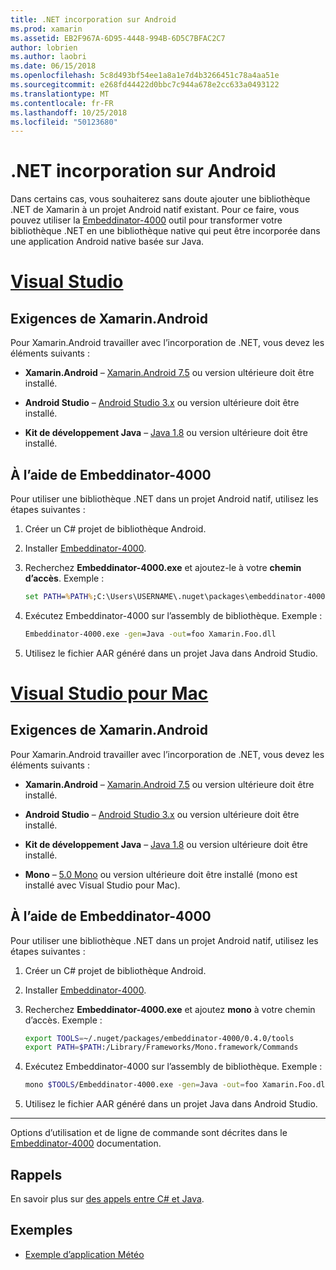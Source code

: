 ```yaml
---
title: .NET incorporation sur Android
ms.prod: xamarin
ms.assetid: EB2F967A-6D95-4448-994B-6D5C7BFAC2C7
author: lobrien
ms.author: laobri
ms.date: 06/15/2018
ms.openlocfilehash: 5c8d493bf54ee1a8a1e7d4b3266451c78a4aa51e
ms.sourcegitcommit: e268fd44422d0bbc7c944a678e2cc633a0493122
ms.translationtype: MT
ms.contentlocale: fr-FR
ms.lasthandoff: 10/25/2018
ms.locfileid: "50123680"
---
```

# <a name="net-embedding-on-android"></a>.NET incorporation sur Android

Dans certains cas, vous souhaiterez sans doute ajouter une bibliothèque .NET de Xamarin à un projet Android natif existant. Pour ce faire, vous pouvez utiliser la [Embeddinator-4000](https://www.nuget.org/packages/Embeddinator-4000/) outil pour transformer votre bibliothèque .NET en une bibliothèque native qui peut être incorporée dans une application Android native basée sur Java.

# <a name="visual-studiotabwindows"></a>[Visual Studio](#tab/windows)

## <a name="xamarinandroid-requirements"></a>Exigences de Xamarin.Android

Pour Xamarin.Android travailler avec l’incorporation de .NET, vous devez les éléments suivants :

-   **Xamarin.Android** &ndash; [Xamarin.Android 7.5](https://visualstudio.microsoft.com/xamarin/) ou version ultérieure doit être installé.

-   **Android Studio** &ndash; [Android Studio 3.x](https://developer.android.com/studio/) ou version ultérieure doit être installé.

-   **Kit de développement Java** &ndash; [Java 1.8](http://www.oracle.com/technetwork/java/javase/downloads/jdk8-downloads-2133151.html) ou version ultérieure doit être installé.


## <a name="using-embeddinator-4000"></a>À l’aide de Embeddinator-4000

Pour utiliser une bibliothèque .NET dans un projet Android natif, utilisez les étapes suivantes :

1.  Créer un C# projet de bibliothèque Android.

2.  Installer [Embeddinator-4000](https://www.nuget.org/packages/Embeddinator-4000/).

3.  Recherchez **Embeddinator-4000.exe** et ajoutez-le à votre **chemin d’accès**. Exemple :

    ```cmd
    set PATH=%PATH%;C:\Users\USERNAME\.nuget\packages\embeddinator-4000\0.4.0\tools
    ```

4.  Exécutez Embeddinator-4000 sur l’assembly de bibliothèque. Exemple :

    ```cmd
    Embeddinator-4000.exe -gen=Java -out=foo Xamarin.Foo.dll
    ```

5.  Utilisez le fichier AAR généré dans un projet Java dans Android Studio.


# <a name="visual-studio-for-mactabmacos"></a>[Visual Studio pour Mac](#tab/macos)

## <a name="xamarinandroid-requirements"></a>Exigences de Xamarin.Android

Pour Xamarin.Android travailler avec l’incorporation de .NET, vous devez les éléments suivants :

-   **Xamarin.Android** &ndash; [Xamarin.Android 7.5](https://visualstudio.microsoft.com/xamarin/) ou version ultérieure doit être installé.

-   **Android Studio** &ndash; [Android Studio 3.x](https://developer.android.com/studio/) ou version ultérieure doit être installé.

-   **Kit de développement Java** &ndash; [Java 1.8](http://www.oracle.com/technetwork/java/javase/downloads/jdk8-downloads-2133151.html) ou version ultérieure doit être installé.

-   **Mono** &ndash; [5.0 Mono](http://www.mono-project.com/download/) ou version ultérieure doit être installé (mono est installé avec Visual Studio pour Mac).


## <a name="using-embeddinator-4000"></a>À l’aide de Embeddinator-4000

Pour utiliser une bibliothèque .NET dans un projet Android natif, utilisez les étapes suivantes :

1.  Créer un C# projet de bibliothèque Android.

2.  Installer [Embeddinator-4000](https://www.nuget.org/packages/Embeddinator-4000/).

3.  Recherchez **Embeddinator-4000.exe** et ajoutez **mono** à votre chemin d’accès. Exemple :

    ```bash
    export TOOLS=~/.nuget/packages/embeddinator-4000/0.4.0/tools
    export PATH=$PATH:/Library/Frameworks/Mono.framework/Commands
    ```

4.  Exécutez Embeddinator-4000 sur l’assembly de bibliothèque. Exemple :

    ```bash
    mono $TOOLS/Embeddinator-4000.exe -gen=Java -out=foo Xamarin.Foo.dll
    ```

5.  Utilisez le fichier AAR généré dans un projet Java dans Android Studio.

-----

Options d’utilisation et de ligne de commande sont décrites dans le [Embeddinator-4000](https://github.com/mono/Embeddinator-4000/blob/master/Usage.md#java--c) documentation.


## <a name="callbacks"></a>Rappels

En savoir plus sur [des appels entre C# et Java](callbacks.md).

## <a name="samples"></a>Exemples

* [Exemple d’application Météo](https://github.com/jamesmontemagno/embeddinator-weather)
